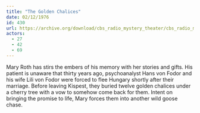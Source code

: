 ```yaml
---
title: "The Golden Chalices"
date: 02/12/1976
id: 430
url: https://archive.org/download/cbs_radio_mystery_theater/cbs_radio_mystery_theater-0401-0450.zip/cbs_radio_mystery_theater-0401-0450%2Fcbsrmt_0430_the_golden_chalices.mp3
actors:
  - 27
  - 42
  - 69
---
```

Mary Roth has stirs the embers of his memory with her stories and gifts. His patient is unaware that thirty years ago, psychoanalyst Hans von Fodor and his wife Lili von Fodor were forced to flee Hungary shortly after their marriage. Before leaving Kispest, they buried twelve golden chalices under a cherry tree with a vow to somehow come back for them. Intent on bringing the promise to life, Mary forces them into another wild goose chase.